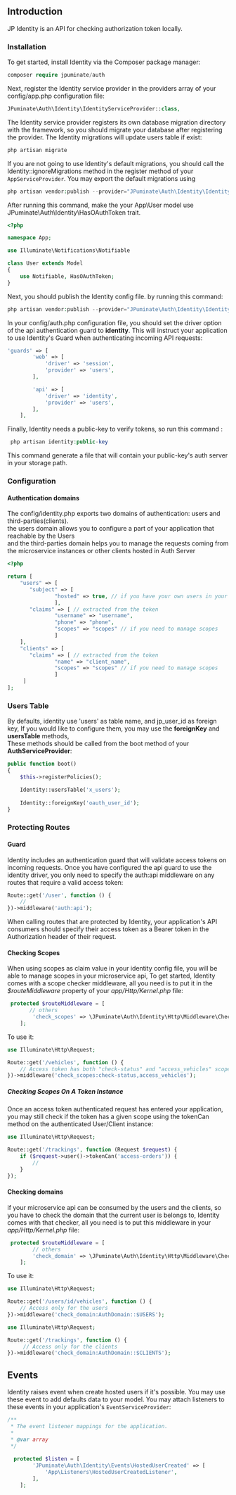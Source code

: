 ## Introduction
JP Identity is an API for checking authorization token locally.

### Installation
To get started, install Identity via the Composer package manager:

```php
composer require jpuminate/auth 
```
Next, register the Identity service provider in the providers array of your config/app.php configuration file:

```php
JPuminate\Auth\Identity\IdentityServiceProvider::class,
```

The Identity service provider registers its own database migration directory with the framework, so you should migrate your database after registering the provider. The Identity migrations will update users table if exist:

```php
php artisan migrate
```

If you are not going to use Identity's default migrations, you should call the  Identity::ignoreMigrations method in the register method of your  ```AppServiceProvider```. You may export the default migrations using  
```php
php artisan vendor:publish --provider="JPuminate\Auth\Identity\IdentityServiceProvider" --tag=identity-migrations
```

After running this command, make the your App\User model use  JPuminate\Auth\Identity\HasOAuthToken trait.

```php
<?php

namespace App;

use Illuminate\Notifications\Notifiable

class User extends Model
{
    use Notifiable, HasOAuthToken;
}
```
Next, you should publish the Identity config file. by running this command:

```php
php artisan vendor:publish --provider="JPuminate\Auth\Identity\IdentityServiceProvider" --tag=config
```

In your config/auth.php configuration file, you should set the driver option of the api authentication guard to **identity**.
 This will instruct your application to use Identity's Guard when authenticating incoming API requests:
```php
'guards' => [
        'web' => [
            'driver' => 'session',
            'provider' => 'users',
        ],

        'api' => [
            'driver' => 'identity',
            'provider' => 'users',
        ],
    ],
```

Finally, Identity needs a public-key to verify tokens, so run this command :

```php
 php artisan identity:public-key
```
This command generate a file that will contain your public-key's auth server in your storage path. 
                                                  
                                             
### Configuration

#### Authentication domains
The config/identity.php exports two domains of authentication: users and third-parties(clients). <br/>
the users domain allows you to configure a part of your application that reachable by the Users <br/>
and the third-parties domain helps you to manage the requests coming from the microservice instances or other clients hosted in  Auth Server

```php
<?php

return [
    "users" => [
       "subject" => [
               "hosted" => true, // if you have your own users in your microservice
               ],
       "claims" => [ // extracted from the token
               "username" => "username", 
               "phone" => "phone",
               "scopes" => "scopes" // if you need to manage scopes
               ]
    ],
    "clients" => [
       "claims" => [ // extracted from the token
               "name" => "client_name",
               "scopes" => "scopes" // if you need to manage scopes
               ]
     ]
];
```

### Users Table
By defaults, identity use 'users' as table name, and jp_user_id as foreign key, 
If you would like to configure them, you may use the **foreignKey** and  **usersTable** methods,  
These methods should be called from the boot method of your  **AuthServiceProvider**:

```php
public function boot()
{
    $this->registerPolicies();

    Identity::usersTable('x_users');
    
    Identity::foreignKey('oauth_user_id');
}
```

### Protecting Routes

#### Guard

Identity includes an authentication guard that will validate access tokens on incoming requests. 
Once you have configured the api guard to use the identity driver, 
you only need to specify the  auth:api middleware on any routes that require a valid access token:

```php
Route::get('/user', function () {
    //
})->middleware('auth:api');
```
When calling routes that are protected by Identity, your application's API consumers should specify their 
access token as a Bearer token in the Authorization header of their request.

#### Checking Scopes
When using scopes as claim value in your identity config file, you will be able to manage scopes in your microservice api,
To get started, Identity comes with a scope checker middleware, all you need is to put it in the 
*$routeMiddleware* property of your *app/Http/Kernel.php* file:

```php
 protected $routeMiddleware = [
       // others
        'check_scopes' => \JPuminate\Auth\Identity\Http\Middleware\CheckScopes::class,
    ];
```
To use it:

```php
use Illuminate\Http\Request;

Route::get('/vehicles', function () {
    // Access token has both "check-status" and "access_vehicles" scopes...
})->middleware('check_scopes:check-status,access_vehicles');
```

##### Checking Scopes On A Token Instance

Once an access token authenticated request has entered your application, you may still check if the token has
a given scope using the tokenCan method on the authenticated User/Client instance:

```php
use Illuminate\Http\Request;

Route::get('/trackings', function (Request $request) {
    if ($request->user()->tokenCan('access-orders')) {
        //
    }
});
```

#### Checking domains

if your microservice api can be consumed by the users and the clients, so you have to check the domain that the current
user is belongs to, Identity comes with that checker, all you need is to put this middleware in your *app/Http/Kernel.php* file:

```php
 protected $routeMiddleware = [
        // others
        'check_domain' => \JPuminate\Auth\Identity\Http\Middleware\CheckAuthDomain::class,
    ];
```

To use it:

```php
use Illuminate\Http\Request;

Route::get('/users/id/vehicles', function () {
    // Access only for the users
})->middleware('check_domain:AuthDomain::$USERS');
```

```php
use Illuminate\Http\Request;

Route::get('/trackings', function () {
     // Access only for the clients
})->middleware('check_domain:AuthDomain::$CLIENTS');
```

## Events

Identity raises event when create hosted users if it's possible. 
You may use these event to add defaults data to your model. 
You may attach listeners to these events in your application's ```EventServiceProvider```:

```php
/**
 * The event listener mappings for the application.
 *
 * @var array
 */
 
  protected $listen = [
        'JPuminate\Auth\Identity\Events\HostedUserCreated' => [
            'App\Listeners\HostedUserCreatedListener',
        ],
    ];
```
